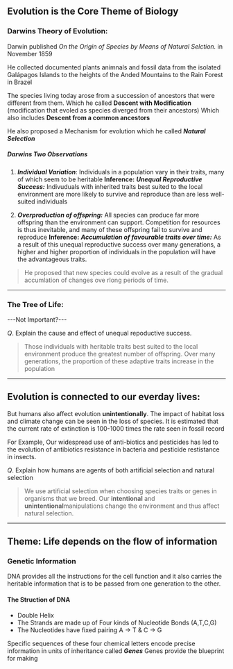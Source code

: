 
## Evolution is the Core Theme of Biology

### Darwins Theory of Evolution:

Darwin published *On the Origin of Species by Means of Natural Selction.* in November 1859

He collected documented plants animnals and fossil data from the isolated Galápagos Islands to the heights of the Anded Mountains to the Rain Forest in Brazel

The species living today arose from a succession of ancestors that were
different from them.
Which he called **Descent with Modification** (modification that evoled as species diverged from their ancestors)
Which also includes **Descent from a common ancestors**

He also proposed a Mechanism for evolution which he called ***Natural Selection***	   

##### Darwins Two Observations

1. ***Individual Variation***: Individuals in a population vary in their traits, many of which seem to be heritable
	   **Inference:** 
	   ***Unequal Reproductive Success:*** Indivuduals with inherited traits best suited to the local environment are more likely to survive and reproduce than are less well-suited individuals
 
 2. ***Overproduction of offspring:*** All species can produce far more offspring than the environment can support. Competition for resources is thus inevitable, and many of these offspring fail to survive and reproduce
	   **Inference:**
	   ***Accumulation of favourable traits over time:*** As a result of this unequal reproductive success over many generations, a higher and higher proportion of individuals in the population will have the advantageous traits.

>He proposed that new species could evolve as a result of the gradual accumlation of changes ove rlong periods of time.

--------------------------------------

### The Tree of Life:

---Not Important?---

$Q.$ Explain the cause and effect of unequal repoductive success.
> Those individuals with heritable traits best suited to the local environment produce the greatest number of offspring. Over many generations, the proportion of these adaptive traits increase in the population

-------------------------------------

## Evolution is connected to our everday lives:

But humans also affect evolution **unintentionally**. The impact of habitat loss and climate change can be seen in the loss of species.
It is estimated that the current rate of extinction is 100-1000 times the rate seen in fossil record

For Example,
Our widespread use of anti-biotics and pesticides has led to the evolution of antibiotics resistance in bacteria and pesticide restistance in insects.

$Q.$ Explain how humans are agents of both artificial selection and natural selection
> We use artificial selection when choosing species traits or genes in organisms that we breed. Our **intentional** and **unintentional**manipulations change the environment and thus affect natural selection.

----------------------------------

## Theme: Life depends on the flow of information

### Genetic Information

DNA provides all the instructions for the cell function and it also carries the heritable information that is to be passed from one generation to the other.

#### The Struction of DNA
- Double Helix
- The Strands are made up of Four kinds of Nucleotide Bonds (A,T,C,G)
- The Nucleotides have fixed pairing 
   A $\rightarrow$ T   &   C $\rightarrow$ G

Specific sequences of these four chemical letters encode precise information in units of inheritance called ***Genes***
Genes provide the blueprint for making 


